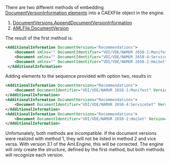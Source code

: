 There are two different methods of embedding [DocumentVersionInformation elements](https://github.com/AutomationML/AMLEngine2.1/blob/master/Documentation/Aml.Engine.AmlObjects/DocumentVersionInformation/README.md) into a CAEXFile object in the engine.

1. [DocumentVersions.AppendDocumentVersionInformation](https://github.com/AutomationML/AMLEngine2.1/blob/master/Documentation/Aml.Engine.AmlObjects/DocumentVersions/AppendDocumentVersionInformation_1.md)
2. [AMLFile.DocumentVersion](https://github.com/AutomationML/AMLEngine2.1/blob/master/Documentation/Aml.Engine.AmlObjects/AMLFile/DocumentVersion.md)

The result of the first method is:

```XML
<AdditionalInformation DocumentVersions="Recommendations">
    <Document xmlns="" DocumentIdentifier="VDI/VDE/NAMUR 2658-1:Manifest" Version="1.1.0" />
    <Document xmlns="" DocumentIdentifier="VDI/VDE/NAMUR 2658-4:ServiceSet" Version="1.0.0" />
    <Document xmlns="" DocumentIdentifier="VDI/VDE/NAMUR 2658-2:HmiSet" Version="1.0.0" />
 </AdditionalInformation>
```

Adding elements to the sequence provided with option two, results in:

```XML
<AdditionalInformation DocumentVersions="Recommendations">
    <Document DocumentIdentifier="VDI/VDE/NAMUR 2658-1:Manifest" Version="1.1.0" />
</AdditionalInformation>
<AdditionalInformation DocumentVersions="Recommendations">
    <Document DocumentIdentifier="VDI/VDE/NAMUR 2658-4:ServiceSet" Version="1.0.0" />
</AdditionalInformation>
<AdditionalInformation DocumentVersions="Recommendations">
    <Document DocumentIdentifier="VDI/VDE/NAMUR 2658-2:HmiSet" Version="1.0.0" />
</AdditionalInformation>
```

Unfortunately, both methods are incompatible. If the document versions were realized with method 1, they will not be listed in method 2 and vice versa. With version 3.1 of the Aml.Engine, this will be corrected. The engine will only create the structure, defined by the first method, but both methods will recognize each version. 